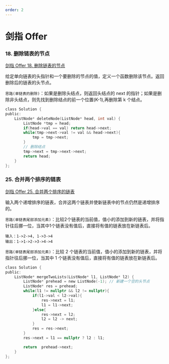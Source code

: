 ```yaml
---
order: 2
---
```


# 剑指 Offer

### 18. 删除链表的节点

[剑指 Offer 18. 删除链表的节点](https://leetcode.cn/problems/shan-chu-lian-biao-de-jie-dian-lcof/description/)

给定单向链表的头指针和一个要删除的节点的值，定义一个函数删除该节点。返回删除后的链表的头节点。

`思路(单链表的删除)`：如果是删除头结点，则返回头结点的 next 的指针；如果是删除非头结点，则先找到删除结点的前一个位置(K-1),再删除第 k 个结点。

```c
class Solution {
public:
    ListNode* deleteNode(ListNode* head, int val) {
        ListNode *tmp = head;
        if(head->val == val) return head->next;
        while(tmp->next->val != val && head->next){
            tmp = tmp->next;
        }
        // 删除结点
        tmp->next = tmp->next->next;
        return head;
    }
};
```

### 25. 合并两个排序的链表

[剑指 Offer 25. 合并两个排序的链表](https://leetcode.cn/problems/he-bing-liang-ge-pai-xu-de-lian-biao-lcof/)

输入两个递增排序的链表，合并这两个链表并使新链表中的节点仍然是递增排序的。

`思路(单链表尾部添加元素)`：比较2个链表的当前值，值小的添加到新的链表，并将指针往后挪一位，当其中1个链表没有值后，直接将有值的链表放在新链表后。

```
输入：1->2->4, 1->3->4
输出：1->1->2->3->4->4
```

`思路(单链表尾部添加元素)`：比较 2 个链表的当前值，值小的添加到新的链表，并将指针往后挪一位，当其中 1 个链表没有值后，直接将有值的链表放在新链表后。

```c
class Solution {
public:
    ListNode* mergeTwoLists(ListNode* l1, ListNode* l2) {
        ListNode* prehead = new ListNode(-1); // 新建一个空的头节点
        ListNode* res = prehead;
        while(l1 != nullptr && l2 != nullptr){
            if(l1->val < l2->val){
                res->next = l1;
                l1 = l1->next;
            }else{
                res->next = l2;
                l2 = l2 -> next;
            }
            res = res->next;
        }
        res->next = l1 == nullptr ? l2 : l1;

        return  prehead->next;
    }
};
```

